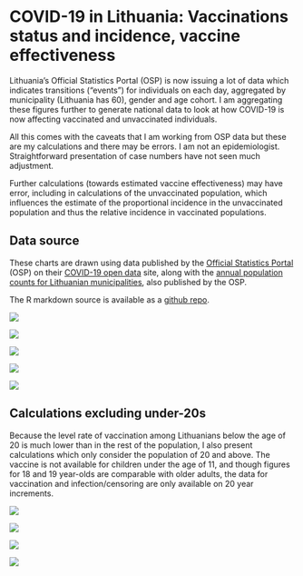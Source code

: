 
# COVID-19 in Lithuania: Vaccinations status and incidence, vaccine effectiveness

Lithuania’s Official Statistics Portal (OSP) is now issuing a lot of
data which indicates transitions (“events”) for individuals on each day,
aggregated by municipality (Lithuania has 60), gender and age cohort. I
am aggregating these figures further to generate national data to look
at how COVID-19 is now affecting vaccinated and unvaccinated
individuals.

All this comes with the caveats that I am working from OSP data but
these are my calculations and there may be errors. I am not an
epidemiologist. Straightforward presentation of case numbers have not
seen much adjustment.

Further calculations (towards estimated vaccine effectiveness) may have
error, including in calculations of the unvaccinated population, which
influences the estimate of the proportional incidence in the
unvaccinated population and thus the relative incidence in vaccinated
populations.

## Data source

These charts are drawn using data published by the [Official Statistics
Portal](https://osp.stat.gov.lt/pradinis) (OSP) on their [COVID-19 open
data](https://experience.arcgis.com/experience/cab84dcfe0464c2a8050a78f817924ca/page/page_5/)
site, along with the [annual population counts for Lithuanian
municipalities](https://osp.stat.gov.lt/en_GB/gyventojai1), also
published by the OSP.

The R markdown source is available as a [github
repo](https://github.com/RichardMN/lt_covid_calcs).

![](/lt_covid_calcs/images/cases_graph_contributions-1.png)<!-- -->

![](/lt_covid_calcs/images/cases_graph_fractions-1.png)<!-- -->

![](/lt_covid_calcs/images/cases_by_status_proportional-1.png)<!-- -->

![](/lt_covid_calcs/images/vaccine_effectiveness_7d-1.png)<!-- -->

![](/lt_covid_calcs/images/vaccine_effectiveness_14d-1.png)<!-- -->

## Calculations excluding under-20s

Because the level rate of vaccination among Lithuanians below the age of
20 is much lower than in the rest of the population, I also present
calculations which only consider the population of 20 and above. The
vaccine is not available for children under the age of 11, and though
figures for 18 and 19 year-olds are comparable with older adults, the
data for vaccination and infection/censoring are only available on 20
year increments.

![](https://osp.stat.gov.lt/documents/10180/8555211/skiepai_amzius_20211115.png)

![](/lt_covid_calcs/images/cases_graph_fractions_adults-1.png)<!-- -->

![](/lt_covid_calcs/images/cases_by_status_proportional_adults-1.png)<!-- -->

![](/lt_covid_calcs/images/vaccine_effectiveness_7d_adults-1.png)<!-- -->

